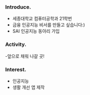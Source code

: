 ### Introduce.
- 세종대학교 컴퓨터공학과 21학번
- 금융 인공지능 비서를 만들고 싶습니다:)
- SAI 인공지능 동아리 가입

### Activity.
-앞으로 채워 나갈 곳!

### Interest.
- 인공지능
- 생활 개선 앱 제작


